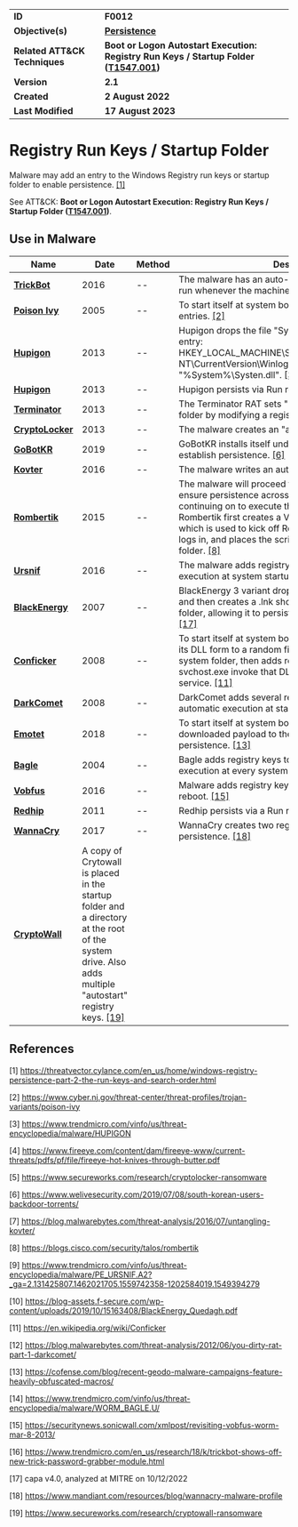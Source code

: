 <table>
<tr>
<td><b>ID</b></td>
<td><b>F0012</b></td>
</tr>
<tr>
<td><b>Objective(s)</b></td>
<td><b><a href="../persistence">Persistence</a></b></td>
</tr>
<tr>
<td><b>Related ATT&CK Techniques</b></td>
<td><b>Boot or Logon Autostart Execution: Registry Run Keys / Startup Folder (<a href="https://attack.mitre.org/techniques/T1547/001/">T1547.001</a>)</b></td>
</tr>
<tr>
<td><b>Version</b></td>
<td><b>2.1</b></td>
</tr>
<tr>
<td><b>Created</b></td>
<td><b>2 August 2022</b></td>
</tr>
<tr>
<td><b>Last Modified</b></td>
<td><b>17 August 2023</b></td>
</tr>
</table>


# Registry Run Keys / Startup Folder

Malware may add an entry to the Windows Registry run keys or startup folder to enable persistence. [[1]](#1)

See ATT&CK: **Boot or Logon Autostart Execution: Registry Run Keys / Startup Folder ([T1547.001](https://attack.mitre.org/techniques/T1547/001/))**. 

## Use in Malware

|Name|Date|Method|Description|
|---|---|---|---|
|[**TrickBot**](../xample-malware/trickbot.md)|2016|--|The malware has an auto-start service that allows it to run whenever the machine boots. [[16]](#16)|
|[**Poison Ivy**](../xample-malware/poison-ivy.md)|2005|--|To start itself at system boot, Poison Ivy adds registry entries. [[2]](#2)|
|[**Hupigon**](../xample-malware/hupigon.md)|2013|--|Hupigon drops the file "Systen.dll" and adds the registry entry: HKEY_LOCAL_MACHINE\SOFTWARE\Microsoft\Windows NT\CurrentVersion\Winlogon\Notify\BITS DllName = "%System%\Systen.dll". [[3]](#3)|
|[**Hupigon**](../xample-malware/hupigon.md)|2013|--|Hupigon persists via Run registry key. [[3]](#3)|
|[**Terminator**](../xample-malware/terminator.md)|2013|--|The Terminator RAT sets "2019" as Windows' startup folder by modifying a registry value. [[4]](#4)|
|[**CryptoLocker**](../xample-malware/cryptolocker.md)|2013|--|The malware creates an "autorun" registry key. [[5]](#5)|
|[**GoBotKR**](../xample-malware/gobotkr.md)|2019|--|GoBotKR installs itself under registry run keys to establish persistence. [[6]](#6)|
|[**Kovter**](../xample-malware/kovter.md)|2016|--|The malware writes an autorun registry entry. [[7]](#7)|
|[**Rombertik**](../xample-malware/rombertik.md)|2015|--|The malware will proceed to install itself in order to ensure persistence across system reboots before continuing on to execute the payload. To install itself, Rombertik first creates a VBS script named “fgf.vbs”, which is used to kick off Rombertik every time the user logs in, and places the script into the user’s Startup folder. [[8]](#8)|
|[**Ursnif**](../xample-malware/ursnif.md)|2016|--|The malware adds registry entries to ensure automatic execution at system startup. [[9]](#9)|
|[**BlackEnergy**](../xample-malware/blackenergy.md)|2007|--|BlackEnergy 3 variant drops its main DLL component and then creates a .lnk shortcut to that file in the startup folder, allowing it to persist via a Run registry key. [[10]](#10) [[17]](#17)|
|[**Conficker**](../xample-malware/conficker.md)|2008|--|To start itself at system boot, the virus saves a copy of its DLL form to a random filename in the Windows system folder, then adds registry keys to have svchost.exe invoke that DLL as an invisible network service. [[11]](#11)|
|[**DarkComet**](../xample-malware/darkcomet.md)|2008|--|DarkComet adds several registry entries to enable automatic execution at startup. [[12]](#12)|
|[**Emotet**](../xample-malware/emotet.md)|2018|--|To start itself at system boot, Emotet adds the downloaded payload to the registry to maintain persistence. [[13]](#13)|
|[**Bagle**](../xample-malware/bagle.md)|2004|--|Bagle adds registry keys to enable its automatic execution at every system startup. [[14]](#14)|
|[**Vobfus**](../xample-malware/vobfus.md)|2016|--|Malware adds registry keys to enable startup after reboot. [[15]](#15)|
|[**Redhip**](../xample-malware/rebhip.md)|2011|--|Redhip persists via a Run registry key. [[17]](#17)|
|[**WannaCry**](../xample-malware/wannacry.md)|2017|--|WannaCry creates two registry run keys to ensure persistence. [[18]](#18)|
|[**CryptoWall**](../xample-malware/cryptowall.md)|A copy of Crytowall is placed in the startup folder and a directory at the root of the system drive. Also adds multiple "autostart" registry keys. [[19]](#19)|


## References

<a name="1">[1]</a> https://threatvector.cylance.com/en_us/home/windows-registry-persistence-part-2-the-run-keys-and-search-order.html

<a name="2">[2]</a> https://www.cyber.nj.gov/threat-center/threat-profiles/trojan-variants/poison-ivy

<a name="3">[3]</a> https://www.trendmicro.com/vinfo/us/threat-encyclopedia/malware/HUPIGON

<a name="4">[4]</a> https://www.fireeye.com/content/dam/fireeye-www/current-threats/pdfs/pf/file/fireeye-hot-knives-through-butter.pdf

<a name="5">[5]</a> https://www.secureworks.com/research/cryptolocker-ransomware

<a name="6">[6]</a> https://www.welivesecurity.com/2019/07/08/south-korean-users-backdoor-torrents/

<a name="7">[7]</a> https://blog.malwarebytes.com/threat-analysis/2016/07/untangling-kovter/

<a name="8">[8]</a> https://blogs.cisco.com/security/talos/rombertik

<a name="9">[9]</a> https://www.trendmicro.com/vinfo/us/threat-encyclopedia/malware/PE_URSNIF.A2?_ga=2.131425807.1462021705.1559742358-1202584019.1549394279

<a name="10">[10]</a> https://blog-assets.f-secure.com/wp-content/uploads/2019/10/15163408/BlackEnergy_Quedagh.pdf

<a name="11">[11]</a> https://en.wikipedia.org/wiki/Conficker

<a name="12">[12]</a> https://blog.malwarebytes.com/threat-analysis/2012/06/you-dirty-rat-part-1-darkcomet/

<a name="13">[13]</a> https://cofense.com/blog/recent-geodo-malware-campaigns-feature-heavily-obfuscated-macros/

<a name="14">[14]</a> https://www.trendmicro.com/vinfo/us/threat-encyclopedia/malware/WORM_BAGLE.U/

<a name="15">[15]</a> https://securitynews.sonicwall.com/xmlpost/revisiting-vobfus-worm-mar-8-2013/

<a name="16">[16]</a> https://www.trendmicro.com/en_us/research/18/k/trickbot-shows-off-new-trick-password-grabber-module.html

<a name="17">[17]</a> capa v4.0, analyzed at MITRE on 10/12/2022

<a name="18">[18]</a> https://www.mandiant.com/resources/blog/wannacry-malware-profile

<a name="19">[19]</a> https://www.secureworks.com/research/cryptowall-ransomware
